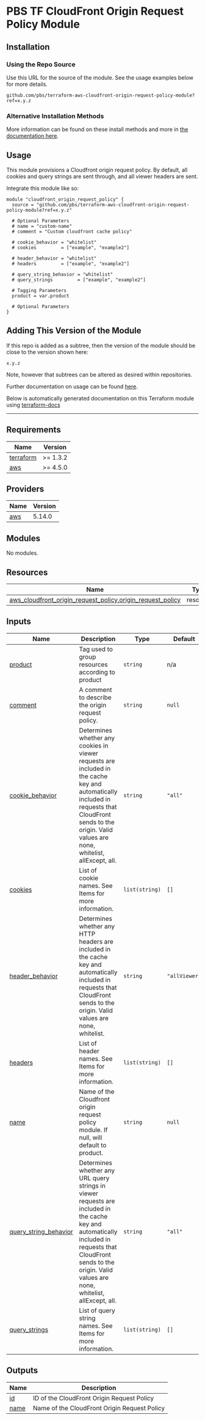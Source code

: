 # PBS TF CloudFront Origin Request Policy Module

## Installation

### Using the Repo Source

Use this URL for the source of the module. See the usage examples below for more details.

```hcl
github.com/pbs/terraform-aws-cloudfront-origin-request-policy-module?ref=x.y.z
```

### Alternative Installation Methods

More information can be found on these install methods and more in [the documentation here](./docs/general/install).

## Usage

This module provisions a Cloudfront origin request policy. By default, all cookies and query strings are sent through, and all viewer headers are sent.

Integrate this module like so:

```hcl
module "cloudfront_origin_request_policy" {
  source = "github.com/pbs/terraform-aws-cloudfront-origin-request-policy-module?ref=x.y.z"

  # Optional Parameters
  # name = "custom-name"
  # comment = "Custom cloudfront cache policy"

  # cookie_behavior = "whitelist"
  # cookies         = ["example", "example2"]

  # header_behavior = "whitelist"
  # headers         = ["example", "example2"]

  # query_string_behavior = "whitelist"
  # query_strings         = ["example", "example2"]

  # Tagging Parameters
  product = var.product

  # Optional Parameters
}
```

## Adding This Version of the Module

If this repo is added as a subtree, then the version of the module should be close to the version shown here:

`x.y.z`

Note, however that subtrees can be altered as desired within repositories.

Further documentation on usage can be found [here](./docs).

Below is automatically generated documentation on this Terraform module using [terraform-docs][terraform-docs]

---

[terraform-docs]: https://github.com/terraform-docs/terraform-docs

## Requirements

| Name | Version |
|------|---------|
| <a name="requirement_terraform"></a> [terraform](#requirement\_terraform) | >= 1.3.2 |
| <a name="requirement_aws"></a> [aws](#requirement\_aws) | >= 4.5.0 |

## Providers

| Name | Version |
|------|---------|
| <a name="provider_aws"></a> [aws](#provider\_aws) | 5.14.0 |

## Modules

No modules.

## Resources

| Name | Type |
|------|------|
| [aws_cloudfront_origin_request_policy.origin_request_policy](https://registry.terraform.io/providers/hashicorp/aws/latest/docs/resources/cloudfront_origin_request_policy) | resource |

## Inputs

| Name | Description | Type | Default | Required |
|------|-------------|------|---------|:--------:|
| <a name="input_product"></a> [product](#input\_product) | Tag used to group resources according to product | `string` | n/a | yes |
| <a name="input_comment"></a> [comment](#input\_comment) | A comment to describe the origin request policy. | `string` | `null` | no |
| <a name="input_cookie_behavior"></a> [cookie\_behavior](#input\_cookie\_behavior) | Determines whether any cookies in viewer requests are included in the cache key and automatically included in requests that CloudFront sends to the origin. Valid values are none, whitelist, allExcept, all. | `string` | `"all"` | no |
| <a name="input_cookies"></a> [cookies](#input\_cookies) | List of cookie names. See Items for more information. | `list(string)` | `[]` | no |
| <a name="input_header_behavior"></a> [header\_behavior](#input\_header\_behavior) | Determines whether any HTTP headers are included in the cache key and automatically included in requests that CloudFront sends to the origin. Valid values are none, whitelist. | `string` | `"allViewer"` | no |
| <a name="input_headers"></a> [headers](#input\_headers) | List of header names. See Items for more information. | `list(string)` | `[]` | no |
| <a name="input_name"></a> [name](#input\_name) | Name of the Cloudfront origin request policy module. If null, will default to product. | `string` | `null` | no |
| <a name="input_query_string_behavior"></a> [query\_string\_behavior](#input\_query\_string\_behavior) | Determines whether any URL query strings in viewer requests are included in the cache key and automatically included in requests that CloudFront sends to the origin. Valid values are none, whitelist, allExcept, all. | `string` | `"all"` | no |
| <a name="input_query_strings"></a> [query\_strings](#input\_query\_strings) | List of query string names. See Items for more information. | `list(string)` | `[]` | no |

## Outputs

| Name | Description |
|------|-------------|
| <a name="output_id"></a> [id](#output\_id) | ID of the CloudFront Origin Request Policy |
| <a name="output_name"></a> [name](#output\_name) | Name of the CloudFront Origin Request Policy |
